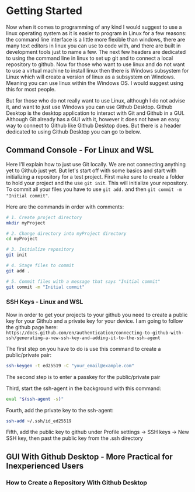 # Getting Started

Now when it comes to programming of any kind I would suggest to use a linux operating system as it is easier to program in Linux for a few reasons: the command line interface is a little more flexible than windows, there are many text editors in linux you can use to code with, and there are built in development tools just to name a few. The next few headers are dedicated to using the command line in linux to set up git and to connect a local repository to github. Now for those who want to use linux and do not want to use a virtual machine to install linux then there is Windows subsystem for Linux which will create a version of linux as a subsystem on Windows. Meaning you can use linux within the Windows OS. I would suggest using this for most people. 

But for those who do not really want to use Linux, although I do not advise it, and want to just use Windows you can use Github Desktop. Github Desktop is the desktop application to interact with Git and Github in a GUI. Although Git already has a GUI with it, however it does not have an easy way to connect to Github like Github Desktop does. But there is a header dedicated to using Github Desktop you can go to below. 

## Command Console - For Linux and WSL

Here I'll explain how to just use Git locally. We are not connecting anything yet to Github just yet. But let's start off with some basics and start with initializing a repository for a test project. First make sure to create a folder to hold your project and the use ```git init```. This will initialize your repository. To commit all your files you have to use ```git add.``` and then ```git commit -m "Initial commit"```. 

Here are the commands in order with comments:

```bash
# 1. Create project directory
mkdir myProject

# 2. Change directory into myProject directory
cd myProject

# 3. Initialize repository
git init

# 4. Stage files to commit
git add .

# 5. Commit files with a message that says "Initial commit"
git commit -m "Initial commit"
```

### SSH Keys - Linux and WSL

Now in order to get your projects to your github you need to create a public key for your Github and a private key for your device. I am going to follow the github page here: ```https://docs.github.com/en/authentication/connecting-to-github-with-ssh/generating-a-new-ssh-key-and-adding-it-to-the-ssh-agent```

The first step on you have to do is use this command to create a public/private pair:

```bash
ssh-keygen -t ed25519 -C "your_email@example.com"
```

The second step is to enter a passkey for the public/private pair

Third, start the ssh-agent in the background with this command:

```bash
eval "$(ssh-agent -s)"
```

Fourth, add the private key to the ssh-agent:

```bash
ssh-add ~/.ssh/id_ed25519
```
Fifth, add the public key to github under Profile settings -> SSH keys -> New SSH key, then past the public key from the .ssh directory

## GUI With Github Desktop - More Practical for Inexperienced Users

### How to Create a Repository With Github Desktop
